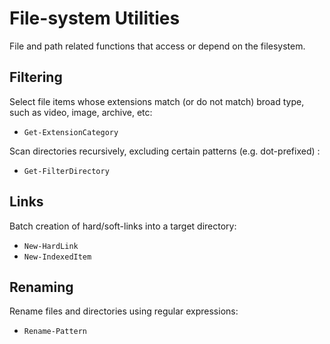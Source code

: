 File-system Utilities
=====================

File and path related functions that access or depend on the filesystem.


Filtering
---------

Select file items whose extensions match (or do not match) broad type, such as video, image, archive, etc:

* `Get-ExtensionCategory`

Scan directories recursively, excluding certain patterns (e.g. dot-prefixed) :

* `Get-FilterDirectory`


Links
-----

Batch creation of hard/soft-links into a target directory:

* `New-HardLink`
* `New-IndexedItem`


Renaming
--------

Rename files and directories using regular expressions:

* `Rename-Pattern`
